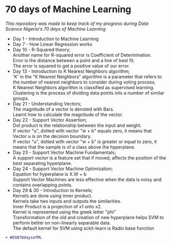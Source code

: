# 70 days of Machine Learning
_This repository was made to keep track of my progress during Data Science Nigeria's 70 days of Machine Learning_<br>
* Day 1 - Introduction to Machine Learning
* Day 7 - How Linear Regression works
* Day 10 - R-Squared theory;<br> 
Another name for R-squared error is Coefficient of Determination. <br>
Error is the distance between a point and a line of best fit. <br>
The error is squared to get a positive value of our error.
* Day 13 - Introduction to K Nearest Neighbors algorithm; <br>
'K' in the "K Nearest Neighbors" algorithm is a parameter that refers to the number of nearest neighbors to consider during voting process. <br>
K Nearest Neighbors algorithm is classified as supervised learning. <br>
Clustering is the process of dividing data points into a number of similar groups. <br>
* Day 21 - Understanding Vectors; <br>
The magnitude of a vector is denoted with Bars. <br>
Learnt how to calculate the magnitude of the vector. <br>
* Day 22 - Support Vector Assertion; <br>
Dot product is the relationship between the input and weight. <br>
If vector "u", dotted with vector "w + b" equals zero, it means that Vector u is on the decision boundary. <br>
If vector "u", dotted with vector "w + b" is greater or equal to zero, it means that the sample is of a class above the hyperplane. <br>
* Day 23 - Support Vector Machine Fundamentals; <br>
A support vector is a feature set that if moved, affects the position of the best separating hyperplane. <br>
* Day 24 - Support Vector Machine Optimization; <br>
Equation for hyperplane is X.W + b <br>
Support Vector Machines are less effective when the data is noisy and contains overlapping points. <br>
* Day 29 & 30 - Introduction to Kernels; <br>
Kernels are done using inner product. <br>
Kernels take two inputs and outputs the similarities. <br>
Inner Product is a projection of x1 onto x2. <br>
Kernel is represented using the greek letter "phi"<br>
Transformation of the old and creation of new hyperplane helps SVM to perform better on non-linearly separable data. <br>
The default kernel for SVM using sckit-learn is Radio base function <br>

```diff
+ #DSN70daysofML
```
